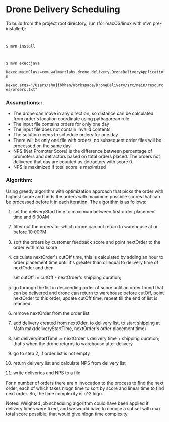 # Drone Delivery Scheduling
To build from the project root directory, run (for macOS/linux with mvn pre-installed):
<code>

$ mvn install

$ mvn exec:java -Dexec.mainClass=com.walmartlabs.drone.delivery.DroneDeliveryApplication -Dexec.args="/Users/shajibkhan/Workspace/DroneDelivery/src/main/resources/orders.txt"
</code>

<h3><b>Assumptions:</b>:</h3> 

- The drone can move in any direction, so distance can be calculated from order's location coordinate using pythagorean rule
- The input file contains orders for only one day
- The input file does not contain invalid contents
- The solution needs to schedule orders for one day
- There will be only one file with orders, no subsequent order files will be processed on the same day
- NPS (Net Promoter Score) is the difference between percentage of promoters and detractors based on total orders placed. The orders not delivered that day are counted as detractors with score 0.
- NPS is maximized if total score is maximized

<h3><b>Algorithm</b>:</h3> 
<p>Using greedy algorithm with optimization approach that picks the order with highest score and finds the orders with maximum possbile scores that can be processed before it in each iteration. The algorithm is as follows:</p>

1. set the deliveryStartTime to maximum between first order placement time and 6:00AM
2. filter out the orders for which drone can not return to warehouse at or before 10:00PM
3. sort the orders by customer feedback score and point nextOrder to the order with max score
4. calculate nextOrder's cutOff time, this is calculated by adding an hour to order placement time until it's greater than or equal to delivery time of nextOrder and then
    
    set cutOff := cutOff - nextOrder's shipping duration;
5. go through the list in descending order of score until an order found that can be delivered and drone can return to warehouse before cutOff, point nextOrder to this order, update cutOff time; repeat till the end of list is reached
6. remove nextOrder from the order list
7. add delivery created from nextOder, to delivery list, to start shipping at Math.max(deliveryStartTime, nextOrder's order placement time)
8. set deliveryStartTime := nextOrder's delivery time + shipping duration; that's when the drone returns to warehouse after delivery
9. go to step 2, if order list is not empty
10. return delivery list and calculate NPS from delivery list
11. write deliveries and NPS to a file

<p>
For n number of orders there are n invocation to the process to find the next order, each of which takes nlogn time to sort by score and linear time to find next order. So, the time complexity is n^2.logn. 
</p>

<p>
Notes:
Weighted job scheduling algorithm could have been applied if delivery times were fixed, and we would have to choose a subset with max total score possible; that would give nlogn time complexity.
</p>
